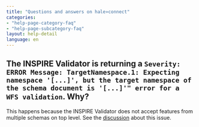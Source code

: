 ```yaml
---
title: "Questions and answers on hale»connect"
categories:
- "help-page-category-faq"
- "help-page-subcategory-faq"
layout: help-detail
language: en
---
```


<h2>The INSPIRE Validator is returning a <code>Severity: ERROR Message: TargetNamespace.1: Expecting namespace '[...]', but the target namespace of the schema document is '[...]'" error for a WFS validation</code>. Why?</h2>

This happens because the INSPIRE Validator does not accept features from multiple schemas on top level.
See the <a href="https://github.com/opengeospatial/ets-wfs20/issues/217">discussion</a> about this issue.
 


